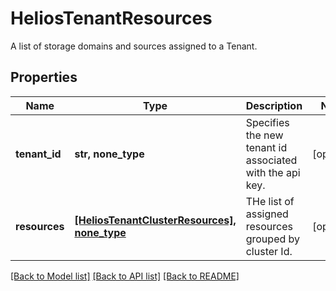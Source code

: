 # HeliosTenantResources

A list of storage domains and sources assigned to a Tenant.

## Properties
Name | Type | Description | Notes
------------ | ------------- | ------------- | -------------
**tenant_id** | **str, none_type** | Specifies the new tenant id associated with the api key. | [optional] 
**resources** | [**[HeliosTenantClusterResources], none_type**](HeliosTenantClusterResources.md) | THe list of assigned resources grouped by cluster Id. | [optional] 

[[Back to Model list]](../README.md#documentation-for-models) [[Back to API list]](../README.md#documentation-for-api-endpoints) [[Back to README]](../README.md)


